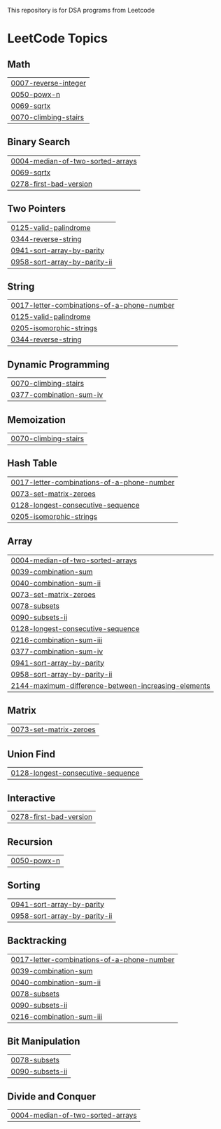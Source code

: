 This repository is for DSA programs from Leetcode

<!---LeetCode Topics Start-->
# LeetCode Topics
## Math
|  |
| ------- |
| [0007-reverse-integer](https://github.com/leon-9491/DSA-problems/tree/master/0007-reverse-integer) |
| [0050-powx-n](https://github.com/leon-9491/DSA-problems/tree/master/0050-powx-n) |
| [0069-sqrtx](https://github.com/leon-9491/DSA-problems/tree/master/0069-sqrtx) |
| [0070-climbing-stairs](https://github.com/leon-9491/DSA-problems/tree/master/0070-climbing-stairs) |
## Binary Search
|  |
| ------- |
| [0004-median-of-two-sorted-arrays](https://github.com/leon-9491/DSA-problems/tree/master/0004-median-of-two-sorted-arrays) |
| [0069-sqrtx](https://github.com/leon-9491/DSA-problems/tree/master/0069-sqrtx) |
| [0278-first-bad-version](https://github.com/leon-9491/DSA-problems/tree/master/0278-first-bad-version) |
## Two Pointers
|  |
| ------- |
| [0125-valid-palindrome](https://github.com/leon-9491/DSA-problems/tree/master/0125-valid-palindrome) |
| [0344-reverse-string](https://github.com/leon-9491/DSA-problems/tree/master/0344-reverse-string) |
| [0941-sort-array-by-parity](https://github.com/leon-9491/DSA-problems/tree/master/0941-sort-array-by-parity) |
| [0958-sort-array-by-parity-ii](https://github.com/leon-9491/DSA-problems/tree/master/0958-sort-array-by-parity-ii) |
## String
|  |
| ------- |
| [0017-letter-combinations-of-a-phone-number](https://github.com/leon-9491/DSA-problems/tree/master/0017-letter-combinations-of-a-phone-number) |
| [0125-valid-palindrome](https://github.com/leon-9491/DSA-problems/tree/master/0125-valid-palindrome) |
| [0205-isomorphic-strings](https://github.com/leon-9491/DSA-problems/tree/master/0205-isomorphic-strings) |
| [0344-reverse-string](https://github.com/leon-9491/DSA-problems/tree/master/0344-reverse-string) |
## Dynamic Programming
|  |
| ------- |
| [0070-climbing-stairs](https://github.com/leon-9491/DSA-problems/tree/master/0070-climbing-stairs) |
| [0377-combination-sum-iv](https://github.com/leon-9491/DSA-problems/tree/master/0377-combination-sum-iv) |
## Memoization
|  |
| ------- |
| [0070-climbing-stairs](https://github.com/leon-9491/DSA-problems/tree/master/0070-climbing-stairs) |
## Hash Table
|  |
| ------- |
| [0017-letter-combinations-of-a-phone-number](https://github.com/leon-9491/DSA-problems/tree/master/0017-letter-combinations-of-a-phone-number) |
| [0073-set-matrix-zeroes](https://github.com/leon-9491/DSA-problems/tree/master/0073-set-matrix-zeroes) |
| [0128-longest-consecutive-sequence](https://github.com/leon-9491/DSA-problems/tree/master/0128-longest-consecutive-sequence) |
| [0205-isomorphic-strings](https://github.com/leon-9491/DSA-problems/tree/master/0205-isomorphic-strings) |
## Array
|  |
| ------- |
| [0004-median-of-two-sorted-arrays](https://github.com/leon-9491/DSA-problems/tree/master/0004-median-of-two-sorted-arrays) |
| [0039-combination-sum](https://github.com/leon-9491/DSA-problems/tree/master/0039-combination-sum) |
| [0040-combination-sum-ii](https://github.com/leon-9491/DSA-problems/tree/master/0040-combination-sum-ii) |
| [0073-set-matrix-zeroes](https://github.com/leon-9491/DSA-problems/tree/master/0073-set-matrix-zeroes) |
| [0078-subsets](https://github.com/leon-9491/DSA-problems/tree/master/0078-subsets) |
| [0090-subsets-ii](https://github.com/leon-9491/DSA-problems/tree/master/0090-subsets-ii) |
| [0128-longest-consecutive-sequence](https://github.com/leon-9491/DSA-problems/tree/master/0128-longest-consecutive-sequence) |
| [0216-combination-sum-iii](https://github.com/leon-9491/DSA-problems/tree/master/0216-combination-sum-iii) |
| [0377-combination-sum-iv](https://github.com/leon-9491/DSA-problems/tree/master/0377-combination-sum-iv) |
| [0941-sort-array-by-parity](https://github.com/leon-9491/DSA-problems/tree/master/0941-sort-array-by-parity) |
| [0958-sort-array-by-parity-ii](https://github.com/leon-9491/DSA-problems/tree/master/0958-sort-array-by-parity-ii) |
| [2144-maximum-difference-between-increasing-elements](https://github.com/leon-9491/DSA-problems/tree/master/2144-maximum-difference-between-increasing-elements) |
## Matrix
|  |
| ------- |
| [0073-set-matrix-zeroes](https://github.com/leon-9491/DSA-problems/tree/master/0073-set-matrix-zeroes) |
## Union Find
|  |
| ------- |
| [0128-longest-consecutive-sequence](https://github.com/leon-9491/DSA-problems/tree/master/0128-longest-consecutive-sequence) |
## Interactive
|  |
| ------- |
| [0278-first-bad-version](https://github.com/leon-9491/DSA-problems/tree/master/0278-first-bad-version) |
## Recursion
|  |
| ------- |
| [0050-powx-n](https://github.com/leon-9491/DSA-problems/tree/master/0050-powx-n) |
## Sorting
|  |
| ------- |
| [0941-sort-array-by-parity](https://github.com/leon-9491/DSA-problems/tree/master/0941-sort-array-by-parity) |
| [0958-sort-array-by-parity-ii](https://github.com/leon-9491/DSA-problems/tree/master/0958-sort-array-by-parity-ii) |
## Backtracking
|  |
| ------- |
| [0017-letter-combinations-of-a-phone-number](https://github.com/leon-9491/DSA-problems/tree/master/0017-letter-combinations-of-a-phone-number) |
| [0039-combination-sum](https://github.com/leon-9491/DSA-problems/tree/master/0039-combination-sum) |
| [0040-combination-sum-ii](https://github.com/leon-9491/DSA-problems/tree/master/0040-combination-sum-ii) |
| [0078-subsets](https://github.com/leon-9491/DSA-problems/tree/master/0078-subsets) |
| [0090-subsets-ii](https://github.com/leon-9491/DSA-problems/tree/master/0090-subsets-ii) |
| [0216-combination-sum-iii](https://github.com/leon-9491/DSA-problems/tree/master/0216-combination-sum-iii) |
## Bit Manipulation
|  |
| ------- |
| [0078-subsets](https://github.com/leon-9491/DSA-problems/tree/master/0078-subsets) |
| [0090-subsets-ii](https://github.com/leon-9491/DSA-problems/tree/master/0090-subsets-ii) |
## Divide and Conquer
|  |
| ------- |
| [0004-median-of-two-sorted-arrays](https://github.com/leon-9491/DSA-problems/tree/master/0004-median-of-two-sorted-arrays) |
<!---LeetCode Topics End-->